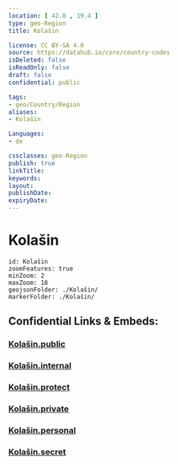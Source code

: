 ```yaml
---
location: [ 42.8 , 19.4 ] 
type: geo-Region
title: Kolašin

license: CC BY-SA 4.0
source: https://datahub.io/core/country-codes
isDeleted: false
isReadOnly: false
draft: false
confidential: public

tags:
- geo/Country/Region
aliases:
- Kolašin

Languages:
- de

cssclasses: geo-Region
publish: true
linkTitle: 
keywords: 
layout: 
publishDate: 
expiryDate: 
---
```


# Kolašin

```leaflet
id: Kolašin
zoomFeatures: true 
minZoom: 2 
maxZoom: 18
geojsonFolder: ./Kolašin/
markerFolder: ./Kolašin/
```


## Confidential Links & Embeds: 

### [Kolašin.public](/_public/\Earth\Continent\Europe\Europe~South\Montenegro\Municipalities~MontenegroKolašin.public.md) 

### [Kolašin.internal](/_internal/\Earth\Continent\Europe\Europe~South\Montenegro\Municipalities~MontenegroKolašin.internal.md) 

### [Kolašin.protect](/_protect/\Earth\Continent\Europe\Europe~South\Montenegro\Municipalities~MontenegroKolašin.protect.md) 

### [Kolašin.private](/_private/\Earth\Continent\Europe\Europe~South\Montenegro\Municipalities~MontenegroKolašin.private.md) 

### [Kolašin.personal](/_personal/\Earth\Continent\Europe\Europe~South\Montenegro\Municipalities~MontenegroKolašin.personal.md) 

### [Kolašin.secret](/_secret/\Earth\Continent\Europe\Europe~South\Montenegro\Municipalities~MontenegroKolašin.secret.md)

